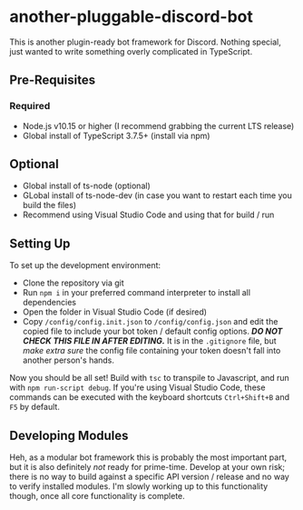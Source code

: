 # another-pluggable-discord-bot

This is another plugin-ready bot framework for Discord.  Nothing special, just wanted to write something overly complicated in TypeScript.

## Pre-Requisites

### Required

- Node.js v10.15 or higher (I recommend grabbing the current LTS release)
- Global install of TypeScript 3.7.5+ (install via npm)

## Optional

- Global install of ts-node (optional)
- GLobal install of ts-node-dev (in case you want to restart each time you build the files)
- Recommend using Visual Studio Code and using that for build / run

## Setting Up

To set up the development environment:

- Clone the repository via git
- Run `npm i` in your preferred command interpreter to install all dependencies
- Open the folder in Visual Studio Code (if desired)
- Copy `/config/config.init.json` to `/config/config.json` and edit the copied file to include your bot token / default config options.  _**DO NOT CHECK THIS FILE IN AFTER EDITING.**_ It is in the `.gitignore` file, but _make extra sure_ the config file containing your token doesn't fall into another person's hands.

Now you should be all set! Build with `tsc` to transpile to Javascript, and run with `npm run-script debug`.  If you're using Visual Studio Code, these commands can be executed with the keyboard shortcuts `Ctrl+Shift+B` and `F5` by default.

## Developing Modules

Heh, as a modular bot framework this is probably the most important part, but it is also definitely _not_ ready for prime-time.  Develop at your own risk; there is no way to build against a specific API version / release and no way to verify installed modules.  I'm slowly working up to this functionality though, once all core functionality is complete.
